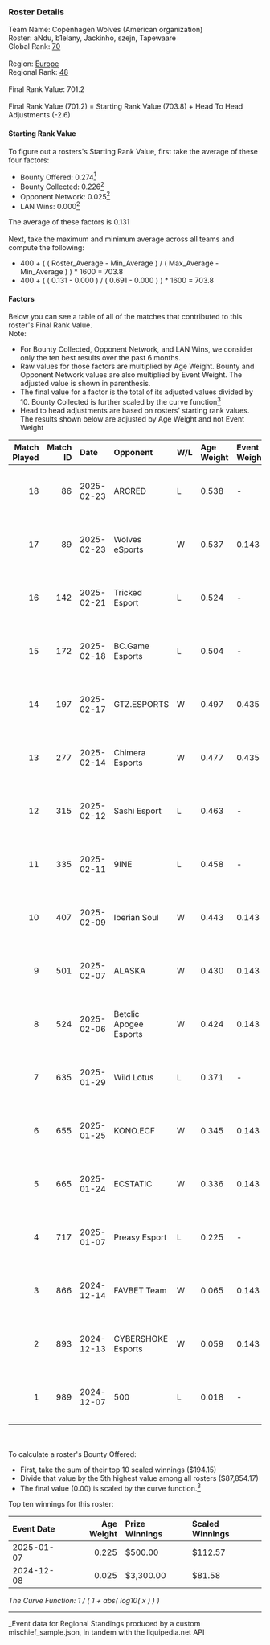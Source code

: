 ### Roster Details<br />
Team Name: Copenhagen Wolves (American organization)<br />
Roster: aNdu, b1elany, Jackinho, szejn, Tapewaare<br />
Global Rank: [70](../../standings_global_2025_06_02.md)<br />
<br />
Region: [Europe]( ../../standings_europe_2025_06_02.md)<br />
Regional Rank: [48]( ../../standings_europe_2025_06_02.md)<br />
<br />
Final Rank Value:  701.2<br />
<br />
Final Rank Value (701.2) = Starting Rank Value (703.8) + Head To Head Adjustments (-2.6)<br />

#### Starting Rank Value<br />
To figure out a rosters's Starting Rank Value, first take the average of these four factors:<br />
- Bounty Offered: 0.274[<sup>1</sup>](#table2)
- Bounty Collected: 0.226[<sup>2</sup>](#table1)
- Opponent Network: 0.025[<sup>2</sup>](#table1)
- LAN Wins: 0.000[<sup>2</sup>](#table1)

The average of these factors is 0.131<br />
<br />
Next, take the maximum and minimum average across all teams and compute the following:<br />
- 400 + ( ( Roster_Average - Min_Average ) / ( Max_Average - Min_Average ) ) * 1600 = 703.8
- 400 + ( ( 0.131 - 0.000 ) / ( 0.691 - 0.000 ) ) * 1600 = 703.8


#### Factors<br />
Below you can see a table of all of the matches that contributed to this roster's Final Rank Value.<br />
Note:<br />

- For Bounty Collected, Opponent Network, and LAN Wins, we consider only the ten best results over the past 6 months.
- Raw values for those factors are multiplied by Age Weight. Bounty and Opponent Network values are also multiplied by Event Weight. The adjusted value is shown in parenthesis.
- The final value for a factor is the total of its adjusted values divided by 10. Bounty Collected is further scaled by the curve function[<sup>3</sup>](#curveFunction)
- Head to head adjustments are based on rosters' starting rank values. The results shown below are adjusted by Age Weight and not Event Weight
<span id="table1"></span><br />


| Match Played | Match ID | Date       | Opponent               | W/L | Age Weight | Event Weight | Bounty Collected | Opponent Network | LAN Wins  | H2H Adj. | Roster                                    |
| -: | -: | :- | :- | :- | :- | :- | :- | :- | :- | -: | :- |
|           18 |       86 | 2025-02-23 | ARCRED                 | L   | 0.538      | -            | -                | -                | -         |   -12.47 | aNdu, b1elany, Jackinho, szejn, Tapewaare |
|           17 |       89 | 2025-02-23 | Wolves eSports         | W   | 0.537      | 0.143        | 0.000 (0.000)    | 0.000 (0.000)    | 0 (0.000) |     2.41 | aNdu, b1elany, Jackinho, szejn, Tapewaare |
|           16 |      142 | 2025-02-21 | Tricked Esport         | L   | 0.524      | -            | -                | -                | -         |   -12.56 | aNdu, b1elany, Jackinho, szejn, Tapewaare |
|           15 |      172 | 2025-02-18 | BC.Game Esports        | L   | 0.504      | -            | -                | -                | -         |    -3.12 | aNdu, b1elany, Jackinho, szejn, Tapewaare |
|           14 |      197 | 2025-02-17 | GTZ.ESPORTS            | W   | 0.497      | 0.435        | 0.002 (0.000)    | 0.254 (0.055)    | 0 (0.000) |     8.36 | aNdu, b1elany, Jackinho, szejn, Tapewaare |
|           13 |      277 | 2025-02-14 | Chimera Esports        | W   | 0.477      | 0.435        | 0.004 (0.001)    | 0.058 (0.012)    | 0 (0.000) |     6.87 | aNdu, b1elany, Jackinho, szejn, Tapewaare |
|           12 |      315 | 2025-02-12 | Sashi Esport           | L   | 0.463      | -            | -                | -                | -         |    -6.92 | aNdu, b1elany, Jackinho, szejn, Tapewaare |
|           11 |      335 | 2025-02-11 | 9INE                   | L   | 0.458      | -            | -                | -                | -         |    -5.93 | aNdu, b1elany, Jackinho, szejn, Tapewaare |
|           10 |      407 | 2025-02-09 | Iberian Soul           | W   | 0.443      | 0.143        | 0.000 (0.000)    | 0.567 (0.036)    | 0 (0.000) |     3.55 | aNdu, b1elany, Jackinho, szejn, Tapewaare |
|            9 |      501 | 2025-02-07 | ALASKA                 | W   | 0.430      | 0.143        | 0.026 (0.002)    | 0.560 (0.034)    | 0 (0.000) |    10.77 | aNdu, b1elany, Jackinho, szejn, Tapewaare |
|            8 |      524 | 2025-02-06 | Betclic Apogee Esports | W   | 0.424      | 0.143        | 0.004 (0.000)    | 0.514 (0.031)    | 0 (0.000) |     7.92 | aNdu, b1elany, Jackinho, szejn, Tapewaare |
|            7 |      635 | 2025-01-29 | Wild Lotus             | L   | 0.371      | -            | -                | -                | -         |    -8.73 | aNdu, b1elany, Jackinho, szejn, Tapewaare |
|            6 |      655 | 2025-01-25 | KONO.ECF               | W   | 0.345      | 0.143        | 0.000 (0.000)    | 0.533 (0.026)    | 0 (0.000) |     3.14 | aNdu, b1elany, Jackinho, szejn, Tapewaare |
|            5 |      665 | 2025-01-24 | ECSTATIC               | W   | 0.336      | 0.143        | 0.008 (0.000)    | 0.830 (0.040)    | 0 (0.000) |     5.84 | aNdu, b1elany, Jackinho, szejn, Tapewaare |
|            4 |      717 | 2025-01-07 | Preasy Esport          | L   | 0.225      | -            | -                | -                | -         |    -3.86 | aNdu, b1elany, Jackinho, szejn, Tapewaare |
|            3 |      866 | 2024-12-14 | FAVBET Team            | W   | 0.065      | 0.143        | 0.009 (0.000)    | 0.230 (0.002)    | 0 (0.000) |     1.07 | aNdu, eraa, MAGILA, szejn, Tapewaare      |
|            2 |      893 | 2024-12-13 | CYBERSHOKE Esports     | W   | 0.059      | 0.143        | 0.013 (0.000)    | 1.000 (0.008)    | 0 (0.000) |     1.19 | aNdu, eraa, MAGILA, szejn, Tapewaare      |
|            1 |      989 | 2024-12-07 | 500                    | L   | 0.018      | -            | -                | -                | -         |    -0.11 | aNdu, eraa, MAGILA, szejn, Tapewaare      |

<br />
<span id="table2"></span><br />
To calculate a roster's Bounty Offered:<br />

- First, take the sum of their top 10 scaled winnings ($194.15)
- Divide that value by the 5th highest value among all rosters ($87,854.17)
- The final value (0.00) is scaled by the curve function.[<sup>3</sup>](#curveFunction)

Top ten winnings for this roster:<br />

| Event Date | Age Weight | Prize Winnings | Scaled Winnings |
| :- | -: | :- | :- |
| 2025-01-07 |      0.225 | $500.00        | $112.57         |
| 2024-12-08 |      0.025 | $3,300.00      | $81.58          |


<span id="curveFunction"></span>_The Curve Function: 1 / ( 1 + abs( log10( x ) ) )_<br />

---
_Event data for Regional Standings produced by a custom mischief_sample.json, in tandem with the liquipedia.net API<br />
